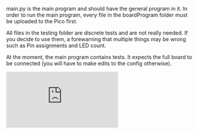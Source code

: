 main.py is the main program and should have the general program in it. In order to run the main program, every file in the boardProgram folder must be uploaded to the Pico first.

All files in the testing folder are discrete tests and are not really needed. If you decide to use them, a forewarning that multiple things may be wrong such as Pin assignments and LED count.

At the moment, the main program contains tests. It expects the full board to be connected (you will have to make edits to the config otherwise).

![](https://github.com/djbr240/BoardProgram/blob/main/WireDiagram.pdf)
